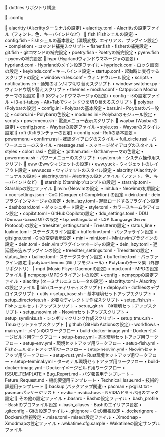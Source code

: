 📁 dotfiles リポジトリ構造

📂 .config

📂 alacritty (Alacrittyターミナルの設定)
    • alacritty.toml - Alacrittyの設定ファイル（フォント、色、キーバインドなど）
📂 fish (Fishシェルの設定)
    • config.fish - Fishシェルの基本設定（環境変数、エイリアス、プラグイン設定）
    • completions - コマンド補完スクリプト
       • fisher.fish - fisherの補完設定
       • git.fish - gitコマンドの補完設定
       • poetry.fish - Poetryの補完設定
       • pyenv.fish - pyenvの補完設定
📂 hypr (Hyprlandウィンドウマネージャの設定)
    • hyprland.conf - Hyprlandのメイン設定ファイル
    • hyprlock.conf - ロック画面の設定
    • keybinds.conf - キーバインド設定
    • startup.conf - 起動時に実行するスクリプトの設定
    • window-rules.conf - ウィンドウルール設定
    • scripts
       • notifications.sh - 通知のオン/オフ切り替えスクリプト
       • window-switcher.py - ウィンドウ切り替えスクリプト
    • themes
       • mocha.conf - Catppuccin Mochaテーマの色設定
📂 i3 (i3ウィンドウマネージャの設定)
    • config - i3の設定ファイル
    • i3-alt-tab.py - Alt+Tabでウィンドウを切り替えるスクリプト
📂 polybar (Polybarの設定)
    • config.ini - Polybarの基本設定
    • bars.ini - Polybarのバー設定
    • colors.ini - Polybarの色設定
    • modules.ini - Polybarのモジュール設定
    • scripts
       • powermenu.sh - 電源メニュー表示スクリプト
📂 waybar (Waybarの設定)
    • config.jsonc - Waybarの設定ファイル
    • style.css - Waybarのスタイル設定
📂 rofi (Rofiランチャーの設定)
    • config.rasi - Rofiの基本設定
    • powermenu
       • confirm.rasi - 確認ダイアログのスタイル
       • full_circle.rasi - パワーメニューのスタイル
       • message.rasi - メッセージダイアログのスタイル
       • styles
          • colors.rasi - 色設定
          • gotham.rasi - Gothamテーマの色設定
    • powermenu.sh - パワーメニューのスクリプト
    • system.sh - システム操作用スクリプト
📂 eww (Ewwウィジェットの設定)
    • eww.yuck - ウィジェットのレイアウト設定
    • eww.scss - ウィジェットのスタイル設定
 • alacritty (Alacrittyターミナルの設定)
    • alacritty.toml - Alacrittyの設定ファイル（フォント、色、キーバインドなど）
📂 starship (Starshipプロンプトの設定)
    • starship.toml - Starshipの設定ファイル
📂 nvim (Neovimの設定)
    • init.lua - Neovimの初期設定
    • coc-settings.json - CoC (Conquer of Completion) の設定
    • dein.toml - deinプラグインマネージャの設定
    • dein_lazy.toml - 遅延ロードするプラグイン設定
    • dashboard.toml - ダッシュボード設定
    • style.toml - カラースキームやアイコン設定
    • copilot.toml - GitHub Copilotの設定
    • ddu_settings.toml - DDU (Denops-based UI) の設定
    • lsp_settings.toml - LSP (Language Server Protocol) の設定
    • treesitter_settings.toml - Treesitterの設定
    • status_line
       • lualine.toml - ステータスライン設定
       • bufferline.toml - バッファライン設定
       • gitsigns.toml - Gitの変更表示設定
    • mini
       • mini.toml - Mini.nvimプラグインの設定
    • dein.toml - dein.vimプラグインマネージャの設定
    • dein_lazy.toml - 遅延読み込みプラグインの設定
    • treesitter_settings.toml - Treesitterの設定
    • status_line
       • lualine.toml - ステータスライン設定
       • bufferline.toml - バッファライン設定
📂 polybar-themes (Gitサブモジュール)
    • Polybarのテーマ集（外部リポジトリ）
📂 mpd (Music Player Daemonの設定)
    • mpd.conf - MPDの設定ファイル
📂 ncmpcpp (MPDクライアントの設定)
    • config - ncmpcppの設定ファイル
 • alacritty (ターミナルエミュレータの設定)
    • alacritty.toml - Alacrittyの設定ファイル
📂 bin (ユーティリティスクリプト)
    • deploy.sh - dotfilesのデプロイスクリプト
    • utils
       • setup_base.sh - 基本環境セットアップスクリプト
       • setup_directories.sh - 必要なディレクトリ作成スクリプト
       • setup_fish.sh - Fishシェルセットアップスクリプト
       • setup_git.sh - Git環境セットアップスクリプト
       • setup_neovim.sh - Neovimセットアップスクリプト
       • setup_symlinks.sh - シンボリックリンク作成スクリプト
       • setup_tmux.sh - Tmuxセットアップスクリプト
📂 github (GitHub Actionsの設定)
    • workflows
       • main.yml - メインのCIワークフロー
       • build-docker-image.yml - Dockerイメージビルド用ワークフロー
       • setup-base.yml - 基本環境セットアップ用ワークフロー
       • setup-env.yml - 環境セットアップ用ワークフロー
       • setup-fish.yml - Fishシェルセットアップ用ワークフロー
       • setup-neovim.yml - Neovimセットアップ用ワークフロー
       • setup-rust.yml - Rust環境セットアップ用ワークフロー
       • setup-terminal.yml - ターミナル環境セットアップ用ワークフロー
       • build-docker-image.yml - Dockerイメージビルド用ワークフロー
    • ISSUE_TEMPLATE
       • Bug_Report.md - バグ報告用テンプレート
       • Feture_Request.md - 機能要望用テンプレート
       • Technical_Issue.md - 技術的課題用テンプレート
📂 backup (バックアップ関連)
    • pacman
       • pkglist.txt - pacmanパッケージリスト
    • nvidia
       • nvidia.hook - NVIDIAドライバ用のフック設定
📂 その他の設定ファイル
    • .bashrc - Bashの設定ファイル
    • .bash_profile - Bashのプロファイル設定
    • .bash_aliases - Bashのエイリアス設定
    • .gitconfig - Gitの設定ファイル
    • .gitignore - Gitの無視設定
    • .dockerignore - Dockerの無視設定
    • .mise.toml - miseの設定ファイル
    • .Xmodmap - Xmodmapの設定ファイル
    • .wakatime.cfg.sample - Wakatimeの設定サンプルファイル
